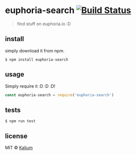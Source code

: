 # euphoria-search [![Build Status](https://travis-ci.org/kaliumxyz/euphoria-search.svg?branch=master)](https://travis-ci.org/kaliumxyz/euphoria-search)
> find stuff on euphoria.io :D

## install
simply download it from npm.
```
$ npm install euphoria-search
```


## usage
Simply require it :D :D :D!
```js
const euphoria-search = require('euphoria-search')
```

## tests
```
$ npm run test
```

## license
MIT © [Kalium](https://kalium.xyz)

